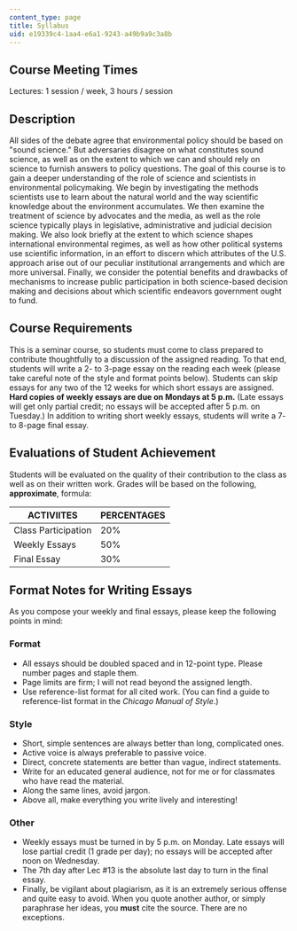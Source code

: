 ```yaml
---
content_type: page
title: Syllabus
uid: e19339c4-1aa4-e6a1-9243-a49b9a9c3a8b
---
```


Course Meeting Times
--------------------

Lectures: 1 session / week, 3 hours / session

Description
-----------

All sides of the debate agree that environmental policy should be based on "sound science." But adversaries disagree on what constitutes sound science, as well as on the extent to which we can and should rely on science to furnish answers to policy questions. The goal of this course is to gain a deeper understanding of the role of science and scientists in environmental policymaking. We begin by investigating the methods scientists use to learn about the natural world and the way scientific knowledge about the environment accumulates. We then examine the treatment of science by advocates and the media, as well as the role science typically plays in legislative, administrative and judicial decision making. We also look briefly at the extent to which science shapes international environmental regimes, as well as how other political systems use scientific information, in an effort to discern which attributes of the U.S. approach arise out of our peculiar institutional arrangements and which are more universal. Finally, we consider the potential benefits and drawbacks of mechanisms to increase public participation in both science-based decision making and decisions about which scientific endeavors government ought to fund.

Course Requirements
-------------------

This is a seminar course, so students must come to class prepared to contribute thoughtfully to a discussion of the assigned reading. To that end, students will write a 2- to 3-page essay on the reading each week (please take careful note of the style and format points below). Students can skip essays for any two of the 12 weeks for which short essays are assigned. **Hard copies of weekly essays are due on Mondays at 5 p.m.** (Late essays will get only partial credit; no essays will be accepted after 5 p.m. on Tuesday.) In addition to writing short weekly essays, students will write a 7- to 8-page final essay.

Evaluations of Student Achievement
----------------------------------

Students will be evaluated on the quality of their contribution to the class as well as on their written work. Grades will be based on the following, **approximate**, formula:

| ACTIVIITES | PERCENTAGES |
| --- | --- |
| Class Participation | 20% |
| Weekly Essays | 50% |
| Final Essay | 30% 

Format Notes for Writing Essays
-------------------------------

As you compose your weekly and final essays, please keep the following points in mind:

### Format

*   All essays should be doubled spaced and in 12-point type. Please number pages and staple them.
*   Page limits are firm; I will not read beyond the assigned length.
*   Use reference-list format for all cited work. (You can find a guide to reference-list format in the _Chicago Manual of Style_.)

### Style

*   Short, simple sentences are always better than long, complicated ones.
*   Active voice is always preferable to passive voice.
*   Direct, concrete statements are better than vague, indirect statements.
*   Write for an educated general audience, not for me or for classmates who have read the material.
*   Along the same lines, avoid jargon.
*   Above all, make everything you write lively and interesting!

### Other

*   Weekly essays must be turned in by 5 p.m. on Monday. Late essays will lose partial credit (1 grade per day); no essays will be accepted after noon on Wednesday.
*   The 7th day after Lec #13 is the absolute last day to turn in the final essay.
*   Finally, be vigilant about plagiarism, as it is an extremely serious offense and quite easy to avoid. When you quote another author, or simply paraphrase her ideas, you **must** cite the source. There are no exceptions.